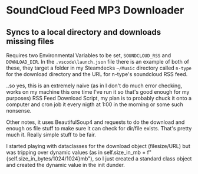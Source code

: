 # SoundCloud Feed MP3 Downloader

## Syncs to a local directory and downloads missing files

Requires two Environmental Variables to be set, `SOUNDCLOUD_RSS` and `DOWNLOAD_DIR`.
In the `.vscode\launch.json` file there is an example of both of these, they target a folder in my Steamdecks `~/Music` directory called `n-type` for the download directory and the URL for n-type's soundcloud RSS feed.

..so yes, this is an extremely naive (as in I don't do much error checking, works on my machine this one time I've run it so that's good enough for my purposes) RSS Feed Download Script, my plan is to probably chuck it onto a computer and cron job it every nigth at 1:00 in the morning or some such nonsense.

Other notes, it uses BeautifulSoup4 and requests to do the download and enough os file stuff to make sure it can check for dir/file exists. That's pretty much it. Really simple stuff to be fair.

I started playing with dataclasses for the download object (filesize/URL) but was tripping over dynamic values (as in self.size_in_mb = f"{self.size_in_bytes/1024/1024}mb"), so I just created a standard class object and created the dynamic value in the init dunder.